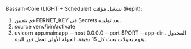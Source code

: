 Bassam-Core (LIGHT + Scheduler)
تشغيل مؤقت (Replit):
  1) قم بتعيين FERNET_KEY في Secrets بعد توليده.
  2) source venv/bin/activate
  3) uvicorn app.main:app --host 0.0.0.0 --port $PORT --app-dir .
المجدول يقوم بجولات بحث كل 15 دقيقة. الجولة الأولى تعمل فور البدء.
